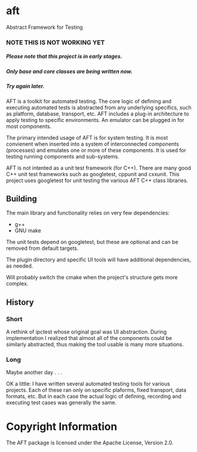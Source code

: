 # aft
Abstract Framework for Testing

### NOTE THIS IS NOT WORKING YET

##### Please note that this project is in early stages.
##### Only base and core classes are being written now.
##### Try again later.

AFT is a toolkit for automated testing.  The core logic of defining and executing 
automated tests is abstracted from any underlying specifics, such as platform, 
database, transport, etc.  AFT includes a plug-in architecture to apply testing to 
specific environments.  An emulator can be plugged in for most components.

The primary intended usage of AFT is for system testing.  It is most convienent when
inserted into a system of interconnected components (processes) and emulates one or
more of these components.  It is used for testing running components and sub-systems.

AFT is not intented as a unit test framework (for C++).  There are many good C++ unit 
test frameworks such as googletest, cppunit and cxxunit.  This project uses googletest
for unit testing the various AFT C++ class libraries.

## Building

The main library and functionality relies on very few dependencies:
- g++
- GNU make

The unit tests depend on googletest, but these are optional and can be removed from 
default targets.

The plugin directory and specific UI tools will have additional dependencies, as needed.

Will probably switch the cmake when the project's structure gets more complex.

## History

### Short

A rethink of ipctest whose original goal was UI abstraction.  During implementation I 
realized that almost all of the components could be similarly abstracted, thus making 
the tool usable is many more situations.

### Long

Maybe another day . . .

OK a little:  I have written several automated testing tools for various projects.  Each of 
these ran only on specific plaforms, fixed transport, data formats, etc.  But in each case 
the actual logic of defining, recording and executing test cases was generally the same.

# Copyright Information

The AFT package is licensed under the Apache License, Version 2.0.
